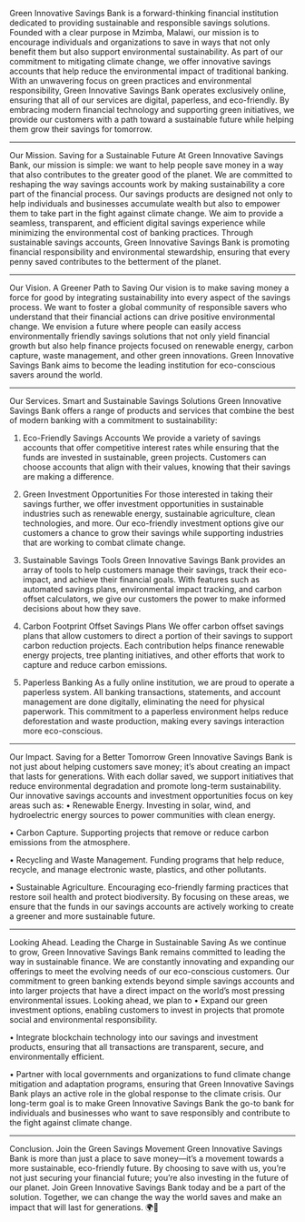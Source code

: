 Green Innovative Savings Bank is a forward-thinking financial institution dedicated to providing sustainable and responsible savings solutions. Founded with a clear purpose in Mzimba, Malawi, our mission is to encourage individuals and organizations to save in ways that not only benefit them but also support environmental sustainability. As part of our commitment to mitigating climate change, we offer innovative savings accounts that help reduce the environmental impact of traditional banking.
With an unwavering focus on green practices and environmental responsibility, Green Innovative Savings Bank operates exclusively online, ensuring that all of our services are digital, paperless, and eco-friendly. By embracing modern financial technology and supporting green initiatives, we provide our customers with a path toward a sustainable future while helping them grow their savings for tomorrow.
________________________________________
Our Mission. Saving for a Sustainable Future
At Green Innovative Savings Bank, our mission is simple: we want to help people save money in a way that also contributes to the greater good of the planet. We are committed to reshaping the way savings accounts work by making sustainability a core part of the financial process.
Our savings products are designed not only to help individuals and businesses accumulate wealth but also to empower them to take part in the fight against climate change. We aim to provide a seamless, transparent, and efficient digital savings experience while minimizing the environmental cost of banking practices.
Through sustainable savings accounts, Green Innovative Savings Bank is promoting financial responsibility and environmental stewardship, ensuring that every penny saved contributes to the betterment of the planet.
________________________________________
Our Vision. A Greener Path to Saving
Our vision is to make saving money a force for good by integrating sustainability into every aspect of the savings process. We want to foster a global community of responsible savers who understand that their financial actions can drive positive environmental change.
We envision a future where people can easily access environmentally friendly savings solutions that not only yield financial growth but also help finance projects focused on renewable energy, carbon capture, waste management, and other green innovations. Green Innovative Savings Bank aims to become the leading institution for eco-conscious savers around the world.
________________________________________
Our Services. Smart and Sustainable Savings Solutions
Green Innovative Savings Bank offers a range of products and services that combine the best of modern banking with a commitment to sustainability:
1.	Eco-Friendly Savings Accounts
We provide a variety of savings accounts that offer competitive interest rates while ensuring that the funds are invested in sustainable, green projects. Customers can choose accounts that align with their values, knowing that their savings are making a difference.

2.	Green Investment Opportunities
For those interested in taking their savings further, we offer investment opportunities in sustainable industries such as renewable energy, sustainable agriculture, clean technologies, and more. Our eco-friendly investment options give our customers a chance to grow their savings while supporting industries that are working to combat climate change.


3.	Sustainable Savings Tools
Green Innovative Savings Bank provides an array of tools to help customers manage their savings, track their eco-impact, and achieve their financial goals. With features such as automated savings plans, environmental impact tracking, and carbon offset calculators, we give our customers the power to make informed decisions about how they save.

4.	Carbon Footprint Offset Savings Plans
We offer carbon offset savings plans that allow customers to direct a portion of their savings to support carbon reduction projects. Each contribution helps finance renewable energy projects, tree planting initiatives, and other efforts that work to capture and reduce carbon emissions.


5.	Paperless Banking
As a fully online institution, we are proud to operate a paperless system. All banking transactions, statements, and account management are done digitally, eliminating the need for physical paperwork. This commitment to a paperless environment helps reduce deforestation and waste production, making every savings interaction more eco-conscious.
________________________________________
Our Impact. Saving for a Better Tomorrow
Green Innovative Savings Bank is not just about helping customers save money; it’s about creating an impact that lasts for generations. With each dollar saved, we support initiatives that reduce environmental degradation and promote long-term sustainability. Our innovative savings accounts and investment opportunities focus on key areas such as:
•	Renewable Energy. Investing in solar, wind, and hydroelectric energy sources to power communities with clean energy.

•	Carbon Capture. Supporting projects that remove or reduce carbon emissions from the atmosphere.


•	Recycling and Waste Management. Funding programs that help reduce, recycle, and manage electronic waste, plastics, and other pollutants.

•	Sustainable Agriculture. Encouraging eco-friendly farming practices that restore soil health and protect biodiversity.
By focusing on these areas, we ensure that the funds in our savings accounts are actively working to create a greener and more sustainable future.
________________________________________
Looking Ahead. Leading the Charge in Sustainable Saving
As we continue to grow, Green Innovative Savings Bank remains committed to leading the way in sustainable finance. We are constantly innovating and expanding our offerings to meet the evolving needs of our eco-conscious customers. Our commitment to green banking extends beyond simple savings accounts and into larger projects that have a direct impact on the world’s most pressing environmental issues.
Looking ahead, we plan to
•	Expand our green investment options, enabling customers to invest in projects that promote social and environmental responsibility.

•	Integrate blockchain technology into our savings and investment products, ensuring that all transactions are transparent, secure, and environmentally efficient.


•	Partner with local governments and organizations to fund climate change mitigation and adaptation programs, ensuring that Green Innovative Savings Bank plays an active role in the global response to the climate crisis.
Our long-term goal is to make Green Innovative Savings Bank the go-to bank for individuals and businesses who want to save responsibly and contribute to the fight against climate change.
________________________________________
Conclusion. Join the Green Savings Movement
Green Innovative Savings Bank is more than just a place to save money—it’s a movement towards a more sustainable, eco-friendly future. By choosing to save with us, you’re not just securing your financial future; you’re also investing in the future of our planet.
Join Green Innovative Savings Bank today and be a part of the solution. Together, we can change the way the world saves and make an impact that will last for generations. 🌍💚


